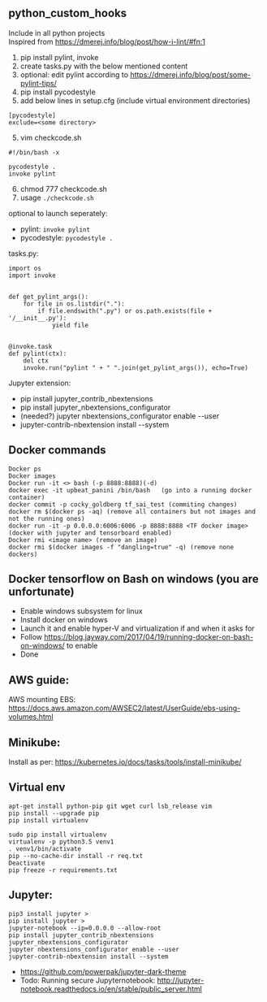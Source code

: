 ## python_custom_hooks
Include in all python projects  
Inspired from https://dmerej.info/blog/post/how-i-lint/#fn:1 

1. pip install pylint, invoke
2. create tasks.py with the below mentioned content
2. optional: edit pylint according to https://dmerej.info/blog/post/some-pylint-tips/
3. pip install pycodestyle
4. add below lines in setup.cfg (include virtual environment directories)
```
[pycodestyle]
exclude=<some directory>
```
5. vim checkcode.sh
```
#!/bin/bash -x

pycodestyle .
invoke pylint
```
6. chmod 777 checkcode.sh
7. usage 
```./checkcode.sh```

optional to launch seperately:
- pylint: ```invoke pylint```
- pycodestyle: ```pycodestyle .```

tasks.py:
```
import os
import invoke


def get_pylint_args():
    for file in os.listdir("."):
        if file.endswith(".py") or os.path.exists(file + '/__init__.py'):
            yield file


@invoke.task
def pylint(ctx):
    del ctx
    invoke.run("pylint " + " ".join(get_pylint_args()), echo=True)
```


Jupyter extension:
- pip install jupyter_contrib_nbextensions
- pip install jupyter_nbextensions_configurator
- (needed?) jupyter nbextensions_configurator enable --user
- jupyter-contrib-nbextension install --system

## Docker commands
```
Docker ps
Docker images
Docker run -it <> bash (-p 8888:8888)(-d)
docker exec -it upbeat_panini /bin/bash   (go into a running docker container)
docker commit -p cocky_goldberg tf_sai_test (commiting changes)
docker rm $(docker ps -aq) (remove all containers but not images and not the running ones)
docker run -it -p 0.0.0.0:6006:6006 -p 8888:8888 <TF docker image>(docker with jupyter and tensorboard enabled)
Docker rmi <image name> (remove an image)
docker rmi $(docker images -f "dangling=true" -q) (remove none dockers)
```
## Docker tensorflow on Bash on windows (you are unfortunate)

- Enable windows subsystem for linux
- Install docker on windows
- Launch it and enable hyper-V and virtualization if and when it asks for
- Follow https://blog.jayway.com/2017/04/19/running-docker-on-bash-on-windows/ to enable
- Done

## AWS guide:
AWS mounting EBS: https://docs.aws.amazon.com/AWSEC2/latest/UserGuide/ebs-using-volumes.html 

## Minikube:
Install as per: https://kubernetes.io/docs/tasks/tools/install-minikube/

## Virtual env 
```apt-get update
apt-get install python-pip git wget curl lsb_release vim
pip install --upgrade pip
pip install virtualenv

sudo pip install virtualenv
virtualenv -p python3.5 venv1
. venv1/bin/activate
pip --no-cache-dir install -r req.txt
Deactivate
pip freeze -r requirements.txt
```

## Jupyter:
```
pip3 install jupyter >
pip install jupyter >
jupyter-notebook --ip=0.0.0.0 --allow-root
pip install jupyter_contrib_nbextensions jupyter_nbextensions_configurator
jupyter nbextensions_configurator enable --user
jupyter-contrib-nbextension install --system
```
- https://github.com/powerpak/jupyter-dark-theme 
- Todo: Running secure Jupyternotebook: http://jupyter-notebook.readthedocs.io/en/stable/public_server.html


